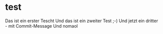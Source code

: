 # test
Das ist ein erster Tescht
Und das ist ein zweiter Test ;-)
Und jetzt ein dritter - mit Commit-Message
Und nomaol

